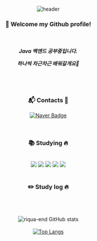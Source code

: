 <div align="center">
  
![header](https://capsule-render.vercel.app/api?type=waving&height=200&color=658dcf&text=riqua%20-%20end&fontColor=ADD9FE&fontSize=60&animation=fadeIn)

  
### :wave: Welcome my Github profile!

<br/>
<h5>Java 백엔드 공부중입니다.</P><P>하나씩 차근차근 배워갈게요🤯</h5>
<br/><br/>
  
### :mailbox_with_mail: Contacts 📧 <br>
[![Naver Badge](https://img.shields.io/badge/Naver-03C75A?style=flat-square&logo=Naver&logoColor=white&link=mailto:riqua1@naver.com)](mailto:riqua1@naver.com)
<br/><br/><br/>
### 📚  Studying :fire:
<br/>
<img src="https://img.shields.io/badge/JAVA-007396?style=for-the-badge&logo=java&logoColor=white">
<img src="https://img.shields.io/badge/HTML5-E34F26?style=for-the-badge&logo=HTML5&logoColor=white">
<img src="https://img.shields.io/badge/css3-1572B6?style=for-the-badge&logo=css3&logoColor=white">
<img src="https://img.shields.io/badge/Eclipse-2C2255?style=for-the-badge&logo=Eclipse%20IDE&logoColor=white">
<img src="https://img.shields.io/badge/github-181717?style=for-the-badge&logo=github&logoColor=white">
<br/><br/>
  
### :pencil2: Study log :fire:
  
<br/>
<br/>
  
![riqua-end GitHub stats](https://github-readme-stats.vercel.app/api?username=riqua-end&show_icons=true&theme=tokyonight)
<br/>
<br/>
[![Top Langs](https://github-readme-stats.vercel.app/api/top-langs/?username=riqua-end&layout=compact)](https://github.com/riqua-end/github-readme-stats)
</div>

